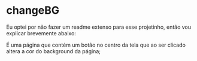 # changeBG

Eu optei por não fazer um readme extenso para esse projetinho, então vou explicar brevemente abaixo:

É uma página que contém um botão no centro da tela que ao ser clicado altera a cor do background da página;
